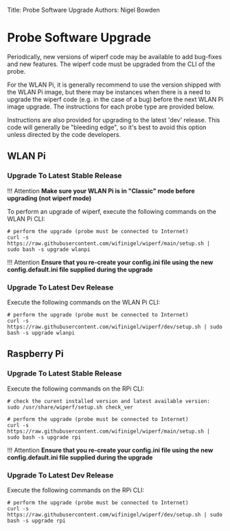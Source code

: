 Title: Probe Software Upgrade
Authors: Nigel Bowden

# Probe Software Upgrade
Periodically, new versions of wiperf code may be available to add bug-fixes and new features. The wiperf code must be upgraded from the CLI of the probe.

For the WLAN Pi, it is generally recommend to use the version shipped with the WLAN Pi image, but there may be instances when there is a need to upgrade the wiperf code (e.g. in the case of a bug) before the next WLAN Pi image upgrade. The instructions for each probe type are provided below.

Instructions are also provided for upgrading to the latest 'dev' release. This code will generally be "bleeding edge", so it's best to avoid this option unless directed by the code developers. 

## WLAN Pi

### Upgrade To Latest Stable Release

!!! Attention
    __Make sure your WLAN Pi is in "Classic" mode before upgrading (not wiperf mode)__

To perform an upgrade of wiperf, execute the following commands on the WLAN Pi CLI:

```
# perform the upgrade (probe must be connected to Internet)
curl -s https://raw.githubusercontent.com/wifinigel/wiperf/main/setup.sh | sudo bash -s upgrade wlanpi
```

!!! Attention
    __Ensure that you re-create your config.ini file using the new config.default.ini file supplied during the upgrade__

### Upgrade To Latest Dev Release
Execute the following commands on the WLAN Pi CLI:

```
# perform the upgrade (probe must be connected to Internet)
curl -s https://raw.githubusercontent.com/wifinigel/wiperf/dev/setup.sh | sudo bash -s upgrade wlanpi
```

## Raspberry Pi

### Upgrade To Latest Stable Release
Execute the following commands on the RPi CLI:

```
# check the curent installed version and latest available version:
sudo /usr/share/wiperf/setup.sh check_ver
```

```
# perform the upgrade (probe must be connected to Internet)
curl -s https://raw.githubusercontent.com/wifinigel/wiperf/main/setup.sh | sudo bash -s upgrade rpi
```

!!! Attention
    __Ensure that you re-create your config.ini file using the new config.default.ini file supplied during the upgrade__

### Upgrade To Latest Dev Release
Execute the following commands on the RPi CLI:

```
# perform the upgrade (probe must be connected to Internet)
curl -s https://raw.githubusercontent.com/wifinigel/wiperf/dev/setup.sh | sudo bash -s upgrade rpi
```